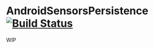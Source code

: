 # AndroidSensorsPersistence [![Build Status](https://travis-ci.org/ubikgs/AndroidSensorsPersistence.svg?branch=master)](https://travis-ci.org/ubikgs/AndroidSensorsPersistence)

WIP